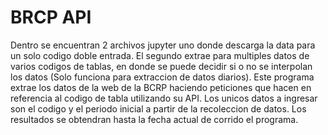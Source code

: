 # BRCP API

Dentro se encuentran 2 archivos jupyter uno donde descarga la data para un solo codigo doble entrada.
El segundo extrae para multiples datos de varios codigos de tablas, en donde se puede decidir si o no se interpolan los datos (Solo funciona para extraccion de datos diarios).
Este programa extrae los datos de la web de la BCRP haciendo peticiones que hacen en referencia al codigo de tabla utilizando su API.
Los unicos datos a ingresar son el codigo y el periodo inicial a partir de la recoleccion de datos. Los resultados se obtendran hasta la fecha actual de corrido el programa.
